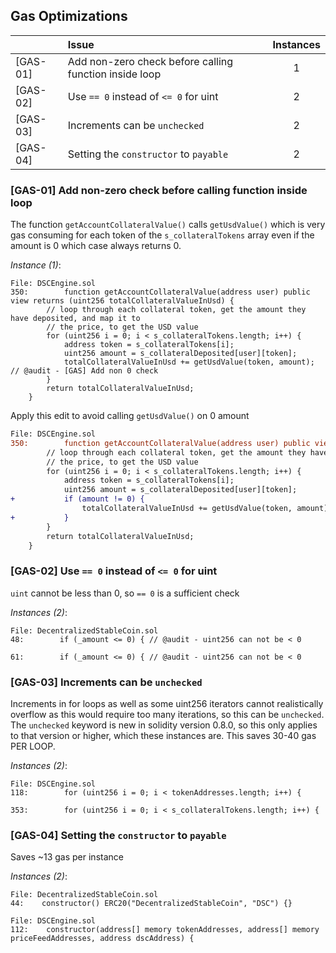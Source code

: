 ## Gas Optimizations
| |Issue|Instances|
|-|:-|:-:|
| [GAS-01] | Add non-zero check before calling function inside loop | 1 | 
| [GAS-02] | Use `== 0` instead of `<= 0` for uint | 2 | 
| [GAS-03] | Increments can be `unchecked` | 2 | 
| [GAS-04] | Setting the `constructor` to `payable` | 2 | 

### [GAS-01] Add non-zero check before calling function inside loop
The function `getAccountCollateralValue()` calls `getUsdValue()` which is very gas consuming for each token of the `s_collateralTokens` array even if the amount is 0 which case always returns 0.

*Instance (1)*:
```solidity
File: DSCEngine.sol
350:        function getAccountCollateralValue(address user) public view returns (uint256 totalCollateralValueInUsd) {
        // loop through each collateral token, get the amount they have deposited, and map it to
        // the price, to get the USD value
        for (uint256 i = 0; i < s_collateralTokens.length; i++) {
            address token = s_collateralTokens[i];
            uint256 amount = s_collateralDeposited[user][token];
            totalCollateralValueInUsd += getUsdValue(token, amount); // @audit - [GAS] Add non 0 check
        }
        return totalCollateralValueInUsd;
    }

```
Apply this edit to avoid calling `getUsdValue()` on 0 amount

```diff
File: DSCEngine.sol
350:        function getAccountCollateralValue(address user) public view returns (uint256 totalCollateralValueInUsd) {
        // loop through each collateral token, get the amount they have deposited, and map it to
        // the price, to get the USD value
        for (uint256 i = 0; i < s_collateralTokens.length; i++) {
            address token = s_collateralTokens[i];
            uint256 amount = s_collateralDeposited[user][token];
+			if (amount != 0) {
				totalCollateralValueInUsd += getUsdValue(token, amount);
+			}            
        }
        return totalCollateralValueInUsd;
    }

```

### [GAS-02] Use `== 0` instead of `<= 0` for uint
`uint` cannot be less than 0, so `== 0` is a sufficient check

*Instances (2)*:
```solidity
File: DecentralizedStableCoin.sol
48:        if (_amount <= 0) { // @audit - uint256 can not be < 0

61:        if (_amount <= 0) { // @audit - uint256 can not be < 0

```

### [GAS-03] Increments can be `unchecked`
Increments in for loops as well as some uint256 iterators cannot realistically overflow as this would require too many iterations, so this can be `unchecked`.
		The `unchecked` keyword is new in solidity version 0.8.0, so this only applies to that version or higher, which these instances are. This saves 30-40 gas PER LOOP.

*Instances (2)*:
```solidity
File: DSCEngine.sol
118:        for (uint256 i = 0; i < tokenAddresses.length; i++) {

353:        for (uint256 i = 0; i < s_collateralTokens.length; i++) {

```

### [GAS-04] Setting the `constructor` to `payable`
Saves ~13 gas per instance

*Instances (2)*:
```solidity
File: DecentralizedStableCoin.sol
44:    constructor() ERC20("DecentralizedStableCoin", "DSC") {}

```

```solidity
File: DSCEngine.sol
112:    constructor(address[] memory tokenAddresses, address[] memory priceFeedAddresses, address dscAddress) {

```
